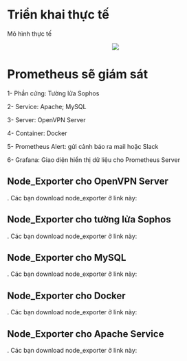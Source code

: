 # Triển khai thực tế

Mô hình thực tế

<div style="text-align:center"><img src="https://i0.wp.com/s1.uphinh.org/2020/11/12/image1.jpg"></div>

# Prometheus sẽ giám sát
1- Phần cứng: Tường lửa Sophos

2- Service: Apache; MySQL

3- Server: OpenVPN Server

4- Container: Docker

5- Prometheus Alert: gửi cảnh báo ra mail hoặc Slack

6- Grafana: Giao diện hiển thị dữ liệu cho Prometheus Server

## Node_Exporter cho OpenVPN Server 

. Các bạn download node_exporter ở link này:

## Node_Exporter cho tường lửa Sophos

. Các bạn download node_exporter ở link này:

## Node_Exporter cho MySQL

. Các bạn download node_exporter ở link này:

## Node_Exporter cho Docker 

. Các bạn download node_exporter ở link này:

## Node_Exporter cho Apache Service 

. Các bạn download node_exporter ở link này:
